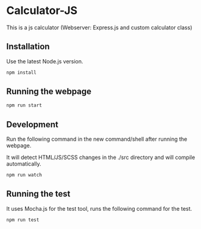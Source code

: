 # Calculator-JS

This is a js calculator (Webserver: Express.js and custom calculator class)

## Installation

Use the latest Node.js version.

```bash
npm install
```

## Running the webpage

```bash
npm run start
```

## Development
Run the following command in the new command/shell after running the webpage.

It will detect HTML/JS/SCSS changes in the ./src directory and will compile automatically.
```bash
npm run watch
```


## Running the test

It uses Mocha.js for the test tool, runs the following command for the test.

```bash
npm run test
```

